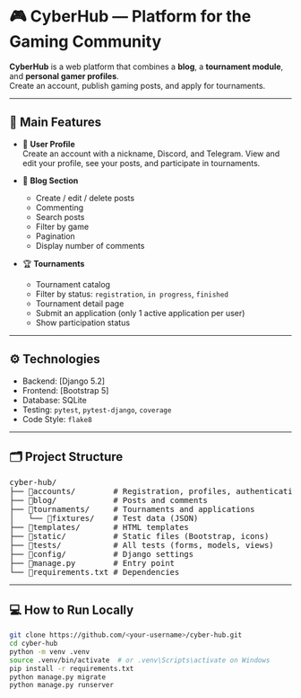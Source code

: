 # 🎮 CyberHub — Platform for the Gaming Community

**CyberHub** is a web platform that combines a **blog**, a **tournament module**, and **personal gamer profiles**.  
Create an account, publish gaming posts, and apply for tournaments.

---

## 🚀 Main Features

- 👤 **User Profile**  
  Create an account with a nickname, Discord, and Telegram. View and edit your profile, see your posts, and participate in tournaments.

- 📝 **Blog Section**  
  - Create / edit / delete posts  
  - Commenting  
  - Search posts  
  - Filter by game  
  - Pagination  
  - Display number of comments  

- 🏆 **Tournaments**  
  - Tournament catalog  
  - Filter by status: `registration`, `in progress`, `finished`  
  - Tournament detail page  
  - Submit an application (only 1 active application per user)  
  - Show participation status  

---

## ⚙️ Technologies

- Backend: [Django 5.2]  
- Frontend: [Bootstrap 5]  
- Database: SQLite  
- Testing: `pytest`, `pytest-django`, `coverage`  
- Code Style: `flake8`  

---

## 🗂 Project Structure

<pre>
cyber-hub/
├── 📂accounts/        # Registration, profiles, authentication
├── 📂blog/            # Posts and comments
├── 📂tournaments/     # Tournaments and applications
│   └── 📂fixtures/    # Test data (JSON)
├── 📂templates/       # HTML templates
├── 📂static/          # Static files (Bootstrap, icons)
├── 📂tests/           # All tests (forms, models, views)
├── 📂config/          # Django settings
├── 📄manage.py        # Entry point
└── 📄requirements.txt # Dependencies
</pre>

---

## 💻 How to Run Locally

```bash
git clone https://github.com/<your-username>/cyber-hub.git
cd cyber-hub
python -m venv .venv
source .venv/bin/activate  # or .venv\Scripts\activate on Windows
pip install -r requirements.txt
python manage.py migrate
python manage.py runserver
